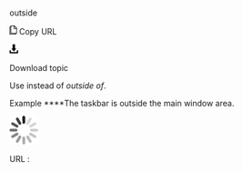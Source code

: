 # 

outside

![Copy URL](media/outside/Copy.png)
Copy URL

![Download](media/outside/Download.png)

Download topic

Use instead of *outside of*.

Example ****The taskbar is outside the main window area. 

![In progress](media/outside/activity-large.gif)

URL :
